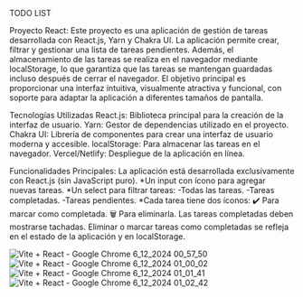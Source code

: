TODO LIST

Proyecto React: 
Este proyecto es una aplicación de gestión de tareas desarrollada con React.js, Yarn y Chakra UI. La aplicación permite crear, filtrar y gestionar una lista de tareas pendientes. Además, el almacenamiento de las tareas se realiza en el navegador mediante localStorage, lo que garantiza que las tareas se mantengan guardadas incluso después de cerrar el navegador.
El objetivo principal es proporcionar una interfaz intuitiva, visualmente atractiva y funcional, con soporte para adaptar la aplicación a diferentes tamaños de pantalla.

Tecnologías Utilizadas
React.js: Biblioteca principal para la creación de la interfaz de usuario.
Yarn: Gestor de dependencias utilizado en el proyecto.
Chakra UI: Librería de componentes para crear una interfaz de usuario moderna y accesible.
localStorage: Para almacenar las tareas en el navegador.
Vercel/Netlify: Despliegue de la aplicación en línea.

Funcionalidades Principales:
La aplicación está desarrollada exclusivamente con React.js (sin JavaScript puro).
*Un input con ícono para agregar nuevas tareas.
*Un select para filtrar tareas:
-Todas las tareas.
-Tareas completadas.
-Tareas pendientes.
*Cada tarea tiene dos íconos:
✔️ Para marcar como completada.
🗑 Para eliminarla.
Las tareas completadas deben mostrarse tachadas.
Eliminar o marcar tareas como completadas se refleja en el estado de la aplicación y en localStorage.


![Vite + React - Google Chrome 6_12_2024 00_57_50](https://github.com/user-attachments/assets/737ea5c9-20d0-4908-82f3-9f743e5ec04a)
![Vite + React - Google Chrome 6_12_2024 01_00_02](https://github.com/user-attachments/assets/a3c18f0d-9c73-4169-8a04-858d34079bc7)
![Vite + React - Google Chrome 6_12_2024 01_01_41](https://github.com/user-attachments/assets/00323f78-1959-42c4-b3fd-133b4bcf2866)
![Vite + React - Google Chrome 6_12_2024 01_02_42](https://github.com/user-attachments/assets/f75c5c43-bd19-46b7-a7e8-336e6b563896)



